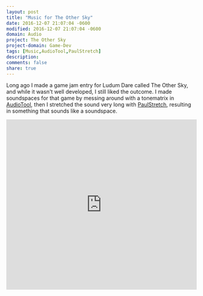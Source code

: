 ```yaml
---
layout: post
title: "Music for The Other Sky"
date: 2016-12-07 21:07:04 -0600
modified: 2016-12-07 21:07:04 -0600
domain: Audio
project: The Other Sky
project-domain: Game-Dev
tags: [Music,AudioTool,PaulStretch]
description:
comments: false
share: true
---
```


Long ago I made a game jam entry for Ludum Dare called The Other Sky, and while it wasn't well developed, I still liked the outcome. I made soundspaces for that game by messing around with a tonematrix in [AudioTool](https://www.audiotool.com/), then I stretched the sound very long with [PaulStretch](http://hypermammut.sourceforge.net/paulstretch/), resulting in something that sounds like a soundspace.

<iframe width="100%" height="450" scrolling="no" frameborder="no" src="https://w.soundcloud.com/player/?url=https%3A//api.soundcloud.com/playlists/48681746&amp;auto_play=false&amp;hide_related=false&amp;show_comments=true&amp;show_user=true&amp;show_reposts=false&amp;visual=true"></iframe>
